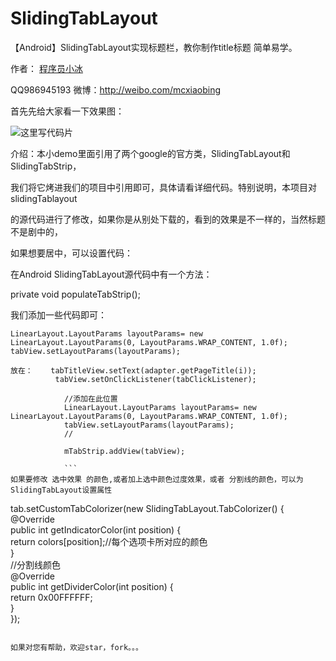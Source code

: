 # SlidingTabLayout
【Android】SlidingTabLayout实现标题栏，教你制作title标题 简单易学。

作者： [程序员小冰](http://blog.csdn.net/qq_21376985)

QQ986945193 微博：http://weibo.com/mcxiaobing

首先先给大家看一下效果图：

![这里写代码片](http://img.blog.csdn.net/20160906103734672)

介绍：本小demo里面引用了两个google的官方类，SlidingTabLayout和SlidingTabStrip，

我们将它烤进我们的项目中引用即可，具体请看详细代码。特别说明，本项目对slidingTablayout

的源代码进行了修改，如果你是从别处下载的，看到的效果是不一样的，当然标题不是剧中的，

如果想要居中，可以设置代码：

在Android SlidingTabLayout源代码中有一个方法：

private void populateTabStrip();

我们添加一些代码即可：
```
LinearLayout.LayoutParams layoutParams= new LinearLayout.LayoutParams(0, LayoutParams.WRAP_CONTENT, 1.0f);  
tabView.setLayoutParams(layoutParams); 

放在：    tabTitleView.setText(adapter.getPageTitle(i));  
          tabView.setOnClickListener(tabClickListener);  
  
            //添加在此位置
            LinearLayout.LayoutParams layoutParams= new LinearLayout.LayoutParams(0, LayoutParams.WRAP_CONTENT, 1.0f);  
            tabView.setLayoutParams(layoutParams);  
            //
              
            mTabStrip.addView(tabView); 
            
            ```
如果要修改 选中效果 的颜色,或者加上选中颜色过度效果，或者 分割线的颜色，可以为 SlidingTabLayout设置属性
```
tab.setCustomTabColorizer(new SlidingTabLayout.TabColorizer() {  
            @Override  
            public int getIndicatorColor(int position) {  
                return colors[position];//每个选项卡所对应的颜色  
            }  
   //分割线颜色  
            @Override  
            public int getDividerColor(int position) {  
                return 0x00FFFFFF;  
            }  
        });  

```

如果对您有帮助，欢迎star，fork。。。
